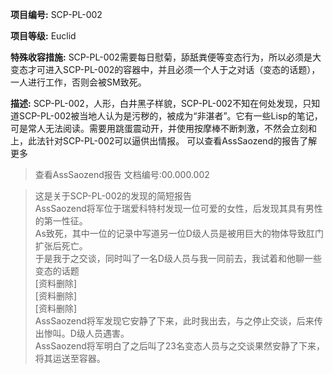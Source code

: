 **项目编号:** SCP-PL-002

**项目等级:** Euclid

**特殊收容措施:** SCP-PL-002需要每日慰菊，舔舐粪便等变态行为，所以必须是大变态才可进入SCP-PL-002的容器中，并且必须一个人于之对话（变态的话题），一人进行工作，否则会被SM致死。

**描述:** SCP-PL-002，人形，白井黑子样貌，SCP-PL-002不知在何处发现，只知道SCP-PL-002被当地人认为是污秽的，被成为“非湛者”。它有一些Lisp的笔记，可是常人无法阅读。需要用跳蛋震动开，并使用按摩棒不断刺激，不然会立刻和上，此法针对SCP-PL-002可以逼供出情报。
可以查看AssSaozend的报告了解更多

> 查看AssSaozend报告 文档编号:00.000.002

> 这是关于SCP-PL-002的发现的简短报告<br />
AssSaozend将军位于瑞爱科特村发现一位可爱的女性，后发现其具有男性的第一性征。<br />
As致死，其中一位的记录中写道另一位D级人员是被用巨大的物体导致肛门扩张后死亡。<br />
于是我于之交谈，同时叫了一名D级人员与我一同前去，我试着和他聊一些变态的话题<br />
[资料删除]<br />
[资料删除]<br />
[资料删除]<br />
AssSaozend将军发现它安静了下来，此时我出去，与之停止交谈，后来传出惨叫。D级人员遇害。<br />
AssSaozend将军明白了之后叫了23名变态人员与之交谈果然安静了下来，将其运送至容器。
